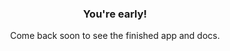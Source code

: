 <div align='center'>
  <h3>You're early!</h3>

  <p>Come back soon to see the finished app and docs.</p>
</div>
